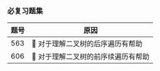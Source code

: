 ### 必复习题集
| 题号 | 原因                             |
| ---- | -------------------------------- |
| 563  | 👿 对于理解二叉树的后序遍历有帮助 |
| 606  | 👿 对于理解二叉树的前序续遍历有帮助 |


